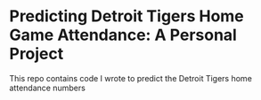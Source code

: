 # Predicting Detroit Tigers Home Game Attendance: A Personal Project
This repo contains code I wrote to predict the Detroit Tigers home attendance numbers 
